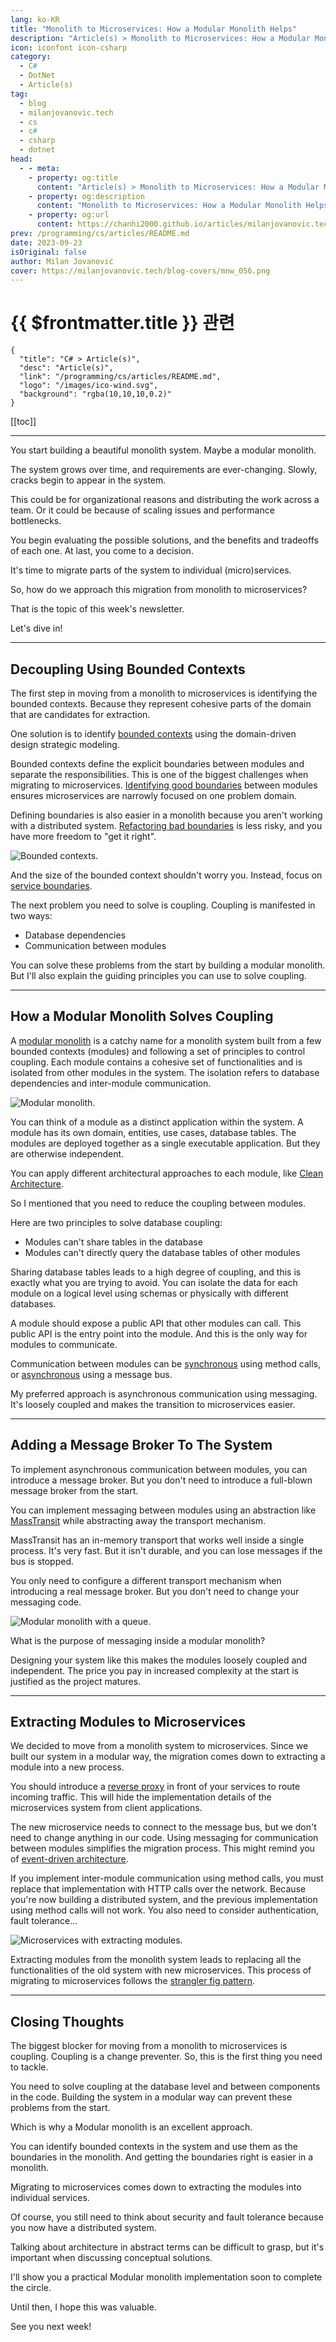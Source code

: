 ```yaml
---
lang: ko-KR
title: "Monolith to Microservices: How a Modular Monolith Helps"
description: "Article(s) > Monolith to Microservices: How a Modular Monolith Helps"
icon: iconfont icon-csharp
category: 
  - C#
  - DotNet
  - Article(s)
tag: 
  - blog
  - milanjovanovic.tech
  - cs
  - c#
  - csharp
  - dotnet
head:
  - - meta:
    - property: og:title
      content: "Article(s) > Monolith to Microservices: How a Modular Monolith Helps"
    - property: og:description
      content: "Monolith to Microservices: How a Modular Monolith Helps"
    - property: og:url
      content: https://chanhi2000.github.io/articles/milanjovanovic.tech/monolith-to-microservices-how-a-modular-monolith-helps.html
prev: /programming/cs/articles/README.md
date: 2023-09-23
isOriginal: false
author: Milan Jovanović
cover: https://milanjovanovic.tech/blog-covers/mnw_056.png
---
```


# {{ $frontmatter.title }} 관련

```component VPCard
{
  "title": "C# > Article(s)",
  "desc": "Article(s)",
  "link": "/programming/cs/articles/README.md",
  "logo": "/images/ico-wind.svg",
  "background": "rgba(10,10,10,0.2)"
}
```

[[toc]]

---

<SiteInfo
  name="Monolith to Microservices: How a Modular Monolith Helps"
  desc="You start building a beautiful monolith system. Maybe a modular monolith. The system grows, and requirements are ever-changing. Slowly, cracks begin to appear in the system. This could be for organizational reasons and distributing the work across a team. Or it could be because of scaling issues and performance bottlenecks. You begin the process of evaluating the benefits and tradeoffs of possible solutions. At last, you come to a decision. It's time to migrate parts of the system to individual services. So, how do we approach this migration from monolith to microservices?"
  url="https://milanjovanovic.tech/blog/monolith-to-microservices-how-a-modular-monolith-helps/"
  logo="https://milanjovanovic.tech/profile_favicon.png"
  preview="https://milanjovanovic.tech/blog-covers/mnw_056.png"/>

You start building a beautiful monolith system. Maybe a modular monolith.

The system grows over time, and requirements are ever-changing. Slowly, cracks begin to appear in the system.

This could be for organizational reasons and distributing the work across a team. Or it could be because of scaling issues and performance bottlenecks.

You begin evaluating the possible solutions, and the benefits and tradeoffs of each one. At last, you come to a decision.

It's time to migrate parts of the system to individual (micro)services.

So, how do we approach this migration from monolith to microservices?

That is the topic of this week's newsletter.

Let's dive in!

---

## Decoupling Using Bounded Contexts

The first step in moving from a monolith to microservices is identifying the bounded contexts. Because they represent cohesive parts of the domain that are candidates for extraction.

One solution is to identify [<FontIcon icon="fas fa-globe"/>bounded contexts](https://martinfowler.com/bliki/BoundedContext.html) using the domain-driven design strategic modeling.

Bounded contexts define the explicit boundaries between modules and separate the responsibilities. This is one of the biggest challenges when migrating to microservices. [<FontIcon icon="fa-brands fa-microsoft"/>Identifying good boundaries](https://learn.microsoft.com/en-us/azure/architecture/microservices/model/domain-analysis) between modules ensures microservices are narrowly focused on one problem domain.

Defining boundaries is also easier in a monolith because you aren't working with a distributed system. [<FontIcon icon="iconfont icon-gcp"/>Refactoring bad boundaries](https://cloud.google.com/architecture/microservices-architecture-refactoring-monoliths) is less risky, and you have more freedom to "get it right".

![Bounded contexts.](https://milanjovanovic.tech/blogs/mnw_056/bounded_contexts.png?imwidth=2048)

And the size of the bounded context shouldn't worry you. Instead, focus on [<FontIcon icon="fas fa-globe"/>service boundaries](https://go.particular.net/right-sized-services).

The next problem you need to solve is coupling. Coupling is manifested in two ways:

- Database dependencies
- Communication between modules

You can solve these problems from the start by building a modular monolith. But I'll also explain the guiding principles you can use to solve coupling.

---

## How a Modular Monolith Solves Coupling

A [modular monolith](/milanjovanovic.tech/modular-monolith-communication-patterns.md#what-is-a-modular-monolith) is a catchy name for a monolith system built from a few bounded contexts (modules) and following a set of principles to control coupling. Each module contains a cohesive set of functionalities and is isolated from other modules in the system. The isolation refers to database dependencies and inter-module communication.

![Modular monolith.](https://milanjovanovic.tech/blogs/mnw_056/modular_monolith.png?imwidth=2048)

You can think of a module as a distinct application within the system. A module has its own domain, entities, use cases, database tables. The modules are deployed together as a single executable application. But they are otherwise independent.

You can apply different architectural approaches to each module, like [Clean Architecture](/milanjovanovic.tech/pragmatic-clean-architecture/README.md).

So I mentioned that you need to reduce the coupling between modules.

Here are two principles to solve database coupling:

- Modules can't share tables in the database
- Modules can't directly query the database tables of other modules

Sharing database tables leads to a high degree of coupling, and this is exactly what you are trying to avoid. You can isolate the data for each module on a logical level using schemas or physically with different databases.

A module should expose a public API that other modules can call. This public API is the entry point into the module. And this is the only way for modules to communicate.

Communication between modules can be [synchronous](/milanjovanovic.tech/modular-monolith-communication-patterns.md#synchronous-communication-with-method-calls) using method calls, or [asynchronous](/milanjovanovic.tech/modular-monolith-communication-patterns.md#asynchronous-communication-with-messaging) using a message bus.

My preferred approach is asynchronous communication using messaging. It's loosely coupled and makes the transition to microservices easier.

---

## Adding a Message Broker To The System

To implement asynchronous communication between modules, you can introduce a message broker. But you don't need to introduce a full-blown message broker from the start.

You can implement messaging between modules using an abstraction like [<FontIcon icon="fas fa-globe"/>MassTransit](https://masstransit.io) while abstracting away the transport mechanism.

MassTransit has an in-memory transport that works well inside a single process. It's very fast. But it isn't durable, and you can lose messages if the bus is stopped.

You only need to configure a different transport mechanism when introducing a real message broker. But you don't need to change your messaging code.

![Modular monolith with a queue.](https://milanjovanovic.tech/blogs/mnw_056/modular_monolith_queue.png?imwidth=2048)

What is the purpose of messaging inside a modular monolith?

Designing your system like this makes the modules loosely coupled and independent. The price you pay in increased complexity at the start is justified as the project matures.

---

## Extracting Modules to Microservices

We decided to move from a monolith system to microservices. Since we built our system in a modular way, the migration comes down to extracting a module into a new process.

You should introduce a [reverse proxy](/milanjovanovic.tech/implementing-an-api-gateway-for-microservices-with-yarp.md) in front of your services to route incoming traffic. This will hide the implementation details of the microservices system from client applications.

The new microservice needs to connect to the message bus, but we don't need to change anything in our code. Using messaging for communication between modules simplifies the migration process. This might remind you of [<FontIcon icon="fas fa-globe"/>event-driven architecture](https://go.particular.net/break-that-big-ball-of-mud).

If you implement inter-module communication using method calls, you must replace that implementation with HTTP calls over the network. Because you're now building a distributed system, and the previous implementation using method calls will not work. You also need to consider authentication, fault tolerance...

![Microservices with extracting modules.](https://milanjovanovic.tech/blogs/mnw_056/extracting_modules.png?imwidth=2048)

Extracting modules from the monolith system leads to replacing all the functionalities of the old system with new microservices. This process of migrating to microservices follows the [<FontIcon icon="fa-brands fa-microsoft"/>strangler fig pattern](https://learn.microsoft.com/en-us/azure/architecture/patterns/strangler-fig).

---

## Closing Thoughts

The biggest blocker for moving from a monolith to microservices is coupling. Coupling is a change preventer. So, this is the first thing you need to tackle.

You need to solve coupling at the database level and between components in the code. Building the system in a modular way can prevent these problems from the start.

Which is why a Modular monolith is an excellent approach.

You can identify bounded contexts in the system and use them as the boundaries in the monolith. And getting the boundaries right is easier in a monolith.

Migrating to microservices comes down to extracting the modules into individual services.

Of course, you still need to think about security and fault tolerance because you now have a distributed system.

Talking about architecture in abstract terms can be difficult to grasp, but it's important when discussing conceptual solutions.

I'll show you a practical Modular monolith implementation soon to complete the circle.

Until then, I hope this was valuable.

See you next week!

